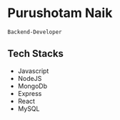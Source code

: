 # Purushotam Naik

``` Backend-Developer ```

## Tech Stacks
* Javascript
* NodeJS
* MongoDb
* Express
* React
* MySQL

